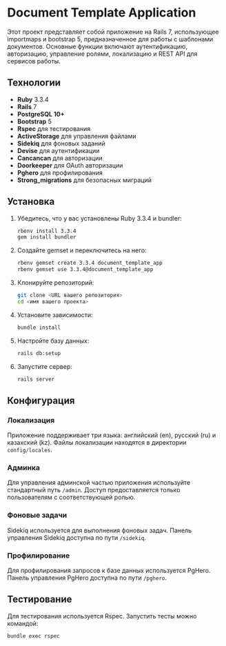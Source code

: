 # Document Template Application

Этот проект представляет собой приложение на Rails 7, использующее importmaps и bootstrap 5, предназначенное для работы с шаблонами документов. Основные функции включают аутентификацию, авторизацию, управление ролями, локализацию и REST API для сервисов работы.

## Технологии

- **Ruby** 3.3.4
- **Rails** 7
- **PostgreSQL 10+**
- **Bootstrap** 5
- **Rspec** для тестирования
- **ActiveStorage** для управления файлами
- **Sidekiq** для фоновых заданий
- **Devise** для аутентификации
- **Cancancan** для авторизации
- **Doorkeeper** для OAuth авторизации
- **Pghero** для профилирования
- **Strong_migrations** для безопасных миграций

## Установка

1. Убедитесь, что у вас установлены Ruby 3.3.4 и bundler:

    ```bash
    rbenv install 3.3.4
    gem install bundler
    ```

2. Создайте gemset и переключитесь на него:

    ```bash
    rbenv gemset create 3.3.4 document_template_app
    rbenv gemset use 3.3.4@document_template_app
    ```

3. Клонируйте репозиторий:

    ```bash
    git clone <URL вашего репозитория>
    cd <имя вашего проекта>
    ```

4. Установите зависимости:

    ```bash
    bundle install
    ```

5. Настройте базу данных:

    ```bash
    rails db:setup
    ```

6. Запустите сервер:

    ```bash
    rails server
    ```

## Конфигурация

### Локализация

Приложение поддерживает три языка: английский (en), русский (ru) и казахский (kz). Файлы локализации находятся в директории `config/locales`.

### Админка

Для управления админской частью приложения используйте стандартный путь `/admin`. Доступ предоставляется только пользователям с соответствующей ролью.

### Фоновые задачи

Sidekiq используется для выполнения фоновых задач. Панель управления Sidekiq доступна по пути `/sidekiq`.

### Профилирование

Для профилирования запросов к базе данных используется PgHero. Панель управления PgHero доступна по пути `/pghero`.

## Тестирование

Для тестирования используется Rspec. Запустить тесты можно командой:

```bash
bundle exec rspec
